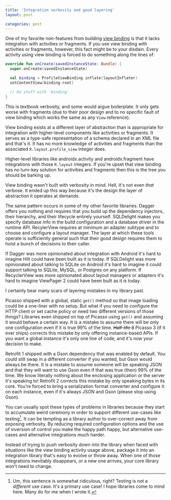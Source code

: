 ```yaml
---
title: 'Integration verbosity and good layering'
layout: post

categories: post
---
```


One of my favorite non-features from building [view binding][vb] is that it lacks integration with
activities or fragments. If you use view binding with activities or fragments, however, this fact
might be to your disdain. Every activity using view binding is forced to do something along the
lines of:

[vb]: https://developer.android.com/topic/libraries/view-binding

```kotlin
override fun onCreate(savedInstanceState: Bundle) {
  super.onCreate(savedInstanceState)

  val binding = ProfileViewBinding.inflate(layoutInflater)
  setContentView(binding.root)

  // Do stuff with 'binding'
}
```

This is textbook verbosity, and some would argue boilerplate. It only gets worse with fragments
(due to their poor design and to no specific fault of view binding which works the same as any
`View` reference).

View binding exists at a different layer of abstraction than is appropriate for integration with
higher-level components like activities or fragments. It serves as a type-safe representation of a
schema declared in an XML file and that's it. It has no more knowledge of activities and fragments
than the associated `R.layout.profile_view` integer does.

Higher-level libraries like androidx.activity and androidx.fragment have integrations with those
`R.layout` integers. If you're upset that view binding has no turn-key solution for activities and
fragments then this is the tree you should be barking up.

View binding wasn't built with verbosity in mind.
Hell, it's not even _that_ verbose.
It ended up this way because it's the design the layer of abstraction it operates at demands.

The same pattern occurs in some of my other favorite libraries.
Dagger offers you nothing and requires that you build up the dependency injectors, their hierarchy, and their lifecycle entirely yourself.
SQLDelight makes you specify database info in the build configuration and a database driver in the runtime API.
RecylerView requires at minimum an adapter subtype and to choose and configure a layout manager.
The layer at which these tools operate is sufficiently general such that their good design requires them to hoist a bunch of decisions to their caller.

If Dagger was more opinionated about integration with Android it's hard to imagine Hilt could have been built as it is today.
If SQLDelight was more opinionated about talking to SQLite on Android it's hard to imagine it could support talking to SQLite, MySQL, or Postgres on any platform.
If RecyclerView was more opinionated about layout managers or adapters it's hard to imagine ViewPager 2 could have been built as it is today.

I certainly bear many scars of layering mistakes in my library past.

Picasso shipped with a global, static `get()` method so that image loading could be a one-liner with no setup.
But what if you need to configure the HTTP client or set cache policy or need two different versions of those things?
Libraries even shipped on top of Picasso using `get()` and assuming it would behave a certain way.
It is a mistake to assume there will be only one configuration even if it is true 99% of the time.
~~Half-life 3~~ Picasso 3 (if it ever ships) corrects this mistake by only offering instance-based APIs.
If you want a global instance it's only one line of code, and it's now your decision to make.

Retrofit 1 shipped with a Gson dependency that was enabled by default.
You could still swap in a different converter if you wanted, but Gson would always be there.
It is a mistake to assume someone will be speaking JSON and that they will want to use Gson even if that was true (then) 99% of the time.
We know literally nothing about the enclosing application or the server it's speaking to!
Retrofit 2 corrects this mistake by only speaking bytes in its core.
You're forced to bring a serialization format converter and configure it on each instance, even if it's always JSON and Gson (please stop using Gson).

You can usually spot these types of problems in libraries because they start to accumulate weird
ceremony in order to support different use-cases like testing[^1]. It can be tempting as a library
author to over-correct away from exposing verbosity. By reducing required configuration options and
the use of inversion of control you make the happy path happy, but alternative use-cases and
alternative integrations much harder.

 [^1]: Um, this sentence is somewhat ridiculous, right? Testing is not a _different_ use case. It's a primary use case! I hope libraries come to mind here. Many do for me when I wrote it.

Instead of trying to push verbosity down into the library when faced with situations like the view
binding activity usage above, package it into an integration library that's easy to evolve or throw
away. When one of those integrations inevitably disappears, or a new one arrives, your core library
won't need to change.
